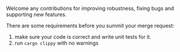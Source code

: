 Welcome any contributions for improving robustness, fixing bugs and supporting new features.

There are some requirements before you summit your merge request:
1. make sure your code is correct and write unit tests for it.
2. run `cargo clippy` with no warnings